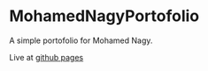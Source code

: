# MohamedNagyPortofolio
A simple portofolio for Mohamed Nagy.

Live at [github pages](https://i3dprogrammer.github.io/MohamedNagyPortofolio/)
